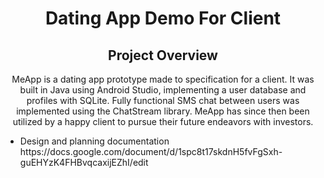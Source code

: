 
<div align = center>
  <h1>Dating App Demo For Client</h1>
  <h2>Project Overview</h2>
  <p>MeApp is a dating app prototype made to specification for a client. 
  It was built in Java using Android Studio, implementing a user database and profiles with SQLite. 
  Fully functional SMS chat between users was implemented using the ChatStream library. 
  MeApp has since then been utilized by a happy client to pursue their future endeavors with investors.</p>
  <ul align=left>
    <li>Design and planning documentation https://docs.google.com/document/d/1spc8t17skdnH5fvFgSxh-guEHYzK4FHBvqcaxijEZhI/edit</li>
  </ul>
</div>



